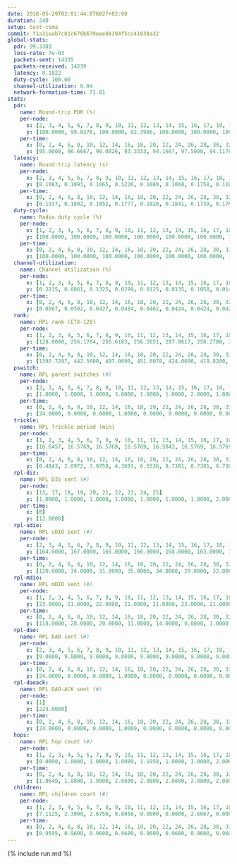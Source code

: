 ```yaml
---
date: 2018-05-29T02:01:44.876027+02:00
duration: 240
setup: test-csma
commit: f1a31eab7c81c676b679eee88194f5cc41838a32
global-stats:
  pdr: 99.3303
  loss-rate: 7e-03
  packets-sent: 14335
  packets-received: 14239
  latency: 0.1822
  duty-cycle: 100.00
  channel-utilization: 0.04
  network-formation-time: 71.01
stats:
  pdr:
    name: Round-trip PDR (%)
    per-node:
      x: [2, 3, 4, 5, 6, 7, 8, 9, 10, 11, 12, 13, 14, 15, 16, 17, 18, 19, 20, 21, 22, 23, 24, 25]
      y: [100.0000, 99.8276, 100.0000, 92.3986, 100.0000, 100.0000, 100.0000, 99.5146, 98.1818, 99.1790, 100.0000, 99.6435, 99.8264, 99.6700, 99.5138, 99.4983, 99.3322, 99.6558, 99.6587, 99.8258, 99.8339, 99.3610, 99.8255, 99.1803]
    per-time:
      x: [0, 2, 4, 6, 8, 10, 12, 14, 16, 18, 20, 22, 24, 26, 28, 30, 32, 34, 36, 38, 40, 42, 44, 46, 48, 50, 52, 54, 56, 58, 60, 62, 64, 66, 68, 70, 72, 74, 76, 78, 80, 82, 84, 86, 88, 90, 92, 94, 96, 98, 100, 102, 104, 106, 108, 110, 112, 114, 116, 118, 120, 122, 124, 126, 128, 130, 132, 134, 136, 138, 140, 142, 144, 146, 148, 150, 152, 154, 156, 158, 160, 162, 164, 166, 168, 170, 172, 174, 176, 178, 180, 182, 184, 186, 188, 190, 192, 194, 196, 198, 200, 202, 204, 206, 208, 210, 212, 214, 216, 218, 220, 222, 224, 226, 228, 230, 232, 234, 236, 238, 240]
      y: [95.0000, 96.6667, 90.0826, 93.3333, 94.1667, 97.5000, 94.1176, 95.8333, 94.1667, 95.8333, 95.8333, 97.5000, 100.0000, 99.1667, 100.0000, 99.1667, 97.5000, 100.0000, 100.0000, 100.0000, 100.0000, 100.0000, 100.0000, 100.0000, 100.0000, 100.0000, 100.0000, 100.0000, 100.0000, 100.0000, 99.1667, 99.1667, 99.1667, 98.3333, 100.0000, 100.0000, 98.3333, 97.5000, 98.3333, 99.1667, 100.0000, 100.0000, 99.1667, 98.3333, 100.0000, 97.5000, 100.0000, 100.0000, 100.0000, 100.0000, 100.0000, 100.0000, 100.0000, 100.0000, 100.0000, 100.0000, 100.0000, 100.0000, 100.0000, 100.0000, 100.0000, 100.0000, 100.0000, 100.0000, 100.0000, 100.0000, 100.0000, 100.0000, 100.0000, 100.0000, 100.0000, 100.0000, 100.0000, 100.0000, 100.0000, 100.0000, 100.0000, 100.0000, 100.0000, 100.0000, 100.0000, 100.0000, 100.0000, 100.0000, 100.0000, 100.0000, 100.0000, 100.0000, 100.0000, 100.0000, 100.0000, 100.0000, 100.0000, 100.0000, 100.0000, 100.0000, 100.0000, 100.0000, 100.0000, 100.0000, 100.0000, 100.0000, 100.0000, 100.0000, 100.0000, 100.0000, 100.0000, 100.0000, 100.0000, 100.0000, 100.0000, 100.0000, 100.0000, 100.0000, 100.0000, 100.0000, 100.0000, 100.0000, 100.0000, 100.0000, null]
  latency:
    name: Round-trip latency (s)
    per-node:
      x: [2, 3, 4, 5, 6, 7, 8, 9, 10, 11, 12, 13, 14, 15, 16, 17, 18, 19, 20, 21, 22, 23, 24, 25]
      y: [0.1083, 0.1093, 0.1065, 0.1226, 0.1080, 0.1068, 0.1758, 0.1168, 0.1606, 0.1819, 0.1745, 0.1733, 0.1806, 0.1854, 0.1752, 0.1742, 0.1984, 0.2440, 0.2467, 0.2403, 0.2442, 0.2768, 0.2813, 0.2869]
    per-time:
      x: [0, 2, 4, 6, 8, 10, 12, 14, 16, 18, 20, 22, 24, 26, 28, 30, 32, 34, 36, 38, 40, 42, 44, 46, 48, 50, 52, 54, 56, 58, 60, 62, 64, 66, 68, 70, 72, 74, 76, 78, 80, 82, 84, 86, 88, 90, 92, 94, 96, 98, 100, 102, 104, 106, 108, 110, 112, 114, 116, 118, 120, 122, 124, 126, 128, 130, 132, 134, 136, 138, 140, 142, 144, 146, 148, 150, 152, 154, 156, 158, 160, 162, 164, 166, 168, 170, 172, 174, 176, 178, 180, 182, 184, 186, 188, 190, 192, 194, 196, 198, 200, 202, 204, 206, 208, 210, 212, 214, 216, 218, 220, 222, 224, 226, 228, 230, 232, 234, 236, 238, 240]
      y: [0.1937, 0.1802, 0.1852, 0.1777, 0.1828, 0.1841, 0.1739, 0.1766, 0.1814, 0.1869, 0.1921, 0.1920, 0.1815, 0.1834, 0.1881, 0.1926, 0.2085, 0.1780, 0.1888, 0.1843, 0.1804, 0.1996, 0.1985, 0.1906, 0.1766, 0.1848, 0.1913, 0.1817, 0.1764, 0.1880, 0.2050, 0.1907, 0.1922, 0.1928, 0.2060, 0.2001, 0.2039, 0.2019, 0.1912, 0.1938, 0.1932, 0.1800, 0.1871, 0.1965, 0.1933, 0.1899, 0.1848, 0.1959, 0.1919, 0.1867, 0.1846, 0.1856, 0.1737, 0.1919, 0.1872, 0.1782, 0.1809, 0.1839, 0.1920, 0.1825, 0.1856, 0.1642, 0.1732, 0.1721, 0.1769, 0.1780, 0.1742, 0.1712, 0.1750, 0.1681, 0.1560, 0.1751, 0.1738, 0.1738, 0.1823, 0.1722, 0.1805, 0.1783, 0.1669, 0.1701, 0.1737, 0.1679, 0.1787, 0.1741, 0.1788, 0.1756, 0.1668, 0.1754, 0.1759, 0.1895, 0.1749, 0.1744, 0.1752, 0.1827, 0.1749, 0.1823, 0.1770, 0.1889, 0.1772, 0.1832, 0.1725, 0.1666, 0.1780, 0.1769, 0.1805, 0.1844, 0.1792, 0.1797, 0.1711, 0.1870, 0.1761, 0.1750, 0.1827, 0.1781, 0.1834, 0.1765, 0.1823, 0.1738, 0.1792, 0.1728, null]
  duty-cycle:
    name: Radio duty cycle (%)
    per-node:
      x: [1, 2, 3, 4, 5, 6, 7, 8, 9, 10, 11, 12, 13, 14, 15, 16, 17, 18, 19, 20, 21, 22, 23, 24, 25]
      y: [100.0000, 100.0000, 100.0000, 100.0000, 100.0000, 100.0000, 100.0000, 100.0000, 100.0000, 100.0000, 100.0000, 100.0000, 100.0000, 100.0000, 100.0000, 100.0000, 100.0000, 100.0000, 100.0000, 100.0000, 100.0000, 100.0000, 100.0000, 100.0000, 100.0000]
    per-time:
      x: [0, 2, 4, 6, 8, 10, 12, 14, 16, 18, 20, 22, 24, 26, 28, 30, 32, 34, 36, 38, 40, 42, 44, 46, 48, 50, 52, 54, 56, 58, 60, 62, 64, 66, 68, 70, 72, 74, 76, 78, 80, 82, 84, 86, 88, 90, 92, 94, 96, 98, 100, 102, 104, 106, 108, 110, 112, 114, 116, 118, 120, 122, 124, 126, 128, 130, 132, 134, 136, 138, 140, 142, 144, 146, 148, 150, 152, 154, 156, 158, 160, 162, 164, 166, 168, 170, 172, 174, 176, 178, 180, 182, 184, 186, 188, 190, 192, 194, 196, 198, 200, 202, 204, 206, 208, 210, 212, 214, 216, 218, 220, 222, 224, 226, 228, 230, 232, 234, 236, 238, 240]
      y: [100.0000, 100.0000, 100.0000, 100.0000, 100.0000, 100.0000, 100.0000, 100.0000, 100.0000, 100.0000, 100.0000, 100.0000, 100.0000, 100.0000, 100.0000, 100.0000, 100.0000, 100.0000, 100.0000, 100.0000, 100.0000, 100.0000, 100.0000, 100.0000, 100.0000, 100.0000, 100.0000, 100.0000, 100.0000, 100.0000, 100.0000, 100.0000, 100.0000, 100.0000, 100.0000, 100.0000, 100.0000, 100.0000, 100.0000, 100.0000, 100.0000, 100.0000, 100.0000, 100.0000, 100.0000, 100.0000, 100.0000, 100.0000, 100.0000, 100.0000, 100.0000, 100.0000, 100.0000, 100.0000, 100.0000, 100.0000, 100.0000, 100.0000, 100.0000, 100.0000, 100.0000, 100.0000, 100.0000, 100.0000, 100.0000, 100.0000, 100.0000, 100.0000, 100.0000, 100.0000, 100.0000, 100.0000, 100.0000, 100.0000, 100.0000, 100.0000, 100.0000, 100.0000, 100.0000, 100.0000, 100.0000, 100.0000, 100.0000, 100.0000, 100.0000, 100.0000, 100.0000, 100.0000, 100.0000, 100.0000, 100.0000, 100.0000, 100.0000, 100.0000, 100.0000, 100.0000, 100.0000, 100.0000, 100.0000, 100.0000, 100.0000, 100.0000, 100.0000, 100.0000, 100.0000, 100.0000, 100.0000, 100.0000, 100.0000, 100.0000, 100.0000, 100.0000, 100.0000, 100.0000, 100.0000, 100.0000, 100.0000, 100.0000, 100.0000, 100.0000, null]
  channel-utilization:
    name: Channel utilization (%)
    per-node:
      x: [1, 2, 3, 4, 5, 6, 7, 8, 9, 10, 11, 12, 13, 14, 15, 16, 17, 18, 19, 20, 21, 22, 23, 24, 25]
      y: [0.2215, 0.0861, 0.1325, 0.0299, 0.0125, 0.0135, 0.1058, 0.0149, 0.0262, 0.0203, 0.0151, 0.0406, 0.0549, 0.0140, 0.0151, 0.0634, 0.0184, 0.0665, 0.0135, 0.0206, 0.0133, 0.0209, 0.0141, 0.0135, 0.0142]
    per-time:
      x: [0, 2, 4, 6, 8, 10, 12, 14, 16, 18, 20, 22, 24, 26, 28, 30, 32, 34, 36, 38, 40, 42, 44, 46, 48, 50, 52, 54, 56, 58, 60, 62, 64, 66, 68, 70, 72, 74, 76, 78, 80, 82, 84, 86, 88, 90, 92, 94, 96, 98, 100, 102, 104, 106, 108, 110, 112, 114, 116, 118, 120, 122, 124, 126, 128, 130, 132, 134, 136, 138, 140, 142, 144, 146, 148, 150, 152, 154, 156, 158, 160, 162, 164, 166, 168, 170, 172, 174, 176, 178, 180, 182, 184, 186, 188, 190, 192, 194, 196, 198, 200, 202, 204, 206, 208, 210, 212, 214, 216, 218, 220, 222, 224, 226, 228, 230, 232, 234, 236, 238, 240]
      y: [0.0567, 0.0502, 0.0427, 0.0484, 0.0462, 0.0424, 0.0424, 0.0429, 0.0485, 0.0408, 0.0489, 0.0450, 0.0480, 0.0432, 0.0490, 0.0477, 0.0470, 0.0473, 0.0447, 0.0403, 0.0427, 0.0437, 0.0495, 0.0446, 0.0387, 0.0422, 0.0452, 0.0441, 0.0425, 0.0452, 0.0439, 0.0519, 0.0449, 0.0441, 0.0475, 0.0464, 0.0475, 0.0474, 0.0503, 0.0449, 0.0453, 0.0449, 0.0433, 0.0462, 0.0438, 0.0457, 0.0421, 0.0435, 0.0422, 0.0468, 0.0431, 0.0438, 0.0387, 0.0430, 0.0445, 0.0404, 0.0398, 0.0440, 0.0389, 0.0421, 0.0441, 0.0391, 0.0393, 0.0385, 0.0408, 0.0396, 0.0413, 0.0402, 0.0395, 0.0410, 0.0374, 0.0379, 0.0423, 0.0375, 0.0421, 0.0424, 0.0391, 0.0405, 0.0406, 0.0384, 0.0390, 0.0413, 0.0365, 0.0453, 0.0371, 0.0422, 0.0417, 0.0397, 0.0403, 0.0392, 0.0408, 0.0388, 0.0376, 0.0388, 0.0404, 0.0394, 0.0417, 0.0399, 0.0408, 0.0396, 0.0438, 0.0370, 0.0389, 0.0377, 0.0410, 0.0379, 0.0404, 0.0400, 0.0387, 0.0397, 0.0428, 0.0397, 0.0421, 0.0378, 0.0426, 0.0422, 0.0391, 0.0417, 0.0381, 0.0381, null]
  rank:
    name: RPL rank (ETX-128)
    per-node:
      x: [1, 2, 3, 4, 5, 6, 7, 8, 9, 10, 11, 12, 13, 14, 15, 16, 17, 18, 19, 20, 21, 22, 23, 24, 25]
      y: [128.0000, 256.1784, 256.6183, 256.3651, 297.0617, 258.2780, 257.8506, 389.9091, 279.4066, 362.0082, 394.8889, 384.0579, 385.5685, 391.9177, 413.2231, 389.2716, 392.0165, 445.5083, 784.8838, 527.3621, 518.8174, 519.1079, 587.0041, 587.7078, 600.6286]
    per-time:
      x: [0, 2, 4, 6, 8, 10, 12, 14, 16, 18, 20, 22, 24, 26, 28, 30, 32, 34, 36, 38, 40, 42, 44, 46, 48, 50, 52, 54, 56, 58, 60, 62, 64, 66, 68, 70, 72, 74, 76, 78, 80, 82, 84, 86, 88, 90, 92, 94, 96, 98, 100, 102, 104, 106, 108, 110, 112, 114, 116, 118, 120, 122, 124, 126, 128, 130, 132, 134, 136, 138, 140, 142, 144, 146, 148, 150, 152, 154, 156, 158, 160, 162, 164, 166, 168, 170, 172, 174, 176, 178, 180, 182, 184, 186, 188, 190, 192, 194, 196, 198, 200, 202, 204, 206, 208, 210, 212, 214, 216, 218, 220, 222, 224, 226, 228, 230, 232, 234, 236, 238, 240]
      y: [1392.7297, 442.5600, 407.0600, 451.6078, 424.0600, 419.8200, 419.9200, 423.9400, 422.6200, 424.8400, 423.8200, 422.3000, 429.2321, 428.6667, 423.1176, 416.9412, 407.4600, 404.4902, 400.4200, 399.2600, 397.3000, 398.0800, 399.5800, 398.5000, 398.2800, 396.9400, 396.3600, 396.2800, 400.8824, 397.5600, 398.4800, 401.3400, 403.4400, 402.8039, 404.3600, 406.5962, 408.0784, 402.4000, 407.3846, 411.6400, 407.9600, 401.0200, 400.4000, 398.6400, 397.3922, 399.0784, 395.1000, 393.7600, 393.3800, 392.0000, 391.7800, 390.7800, 391.0600, 390.4200, 392.9434, 377.9800, 377.9000, 378.8400, 377.9800, 377.3600, 378.5400, 378.4800, 378.7600, 378.7800, 377.8600, 377.0588, 376.7400, 377.6600, 378.3800, 378.3200, 378.1400, 378.9400, 379.4000, 379.6800, 379.5200, 378.6800, 379.0800, 378.9600, 378.8600, 378.6200, 379.1400, 378.4800, 378.1600, 377.8800, 376.5600, 376.4600, 376.9000, 377.0000, 377.0800, 376.8000, 377.7200, 377.5800, 376.6000, 375.8800, 376.0800, 375.3400, 375.7600, 375.7800, 375.7400, 376.5400, 376.5600, 375.9800, 376.2400, 375.1400, 375.5600, 376.2400, 376.5400, 376.6400, 376.3800, 377.8627, 375.2800, 375.2000, 374.9200, 375.8000, 376.2200, 375.8800, 374.9400, 375.5000, 374.3000, 374.2600, null]
  pswitch:
    name: RPL parent switches (#)
    per-node:
      x: [2, 3, 4, 5, 6, 7, 8, 9, 10, 11, 12, 13, 14, 15, 16, 17, 18, 19, 20, 21, 22, 23, 24, 25]
      y: [1.0000, 1.0000, 1.0000, 3.0000, 1.0000, 1.0000, 2.0000, 1.0000, 3.0000, 3.0000, 2.0000, 1.0000, 3.0000, 2.0000, 3.0000, 2.0000, 2.0000, 1.0000, 3.0000, 1.0000, 1.0000, 3.0000, 3.0000, 5.0000]
    per-time:
      x: [0, 2, 4, 6, 8, 10, 12, 14, 16, 18, 20, 22, 24, 26, 28, 30, 32, 34, 36, 38, 40, 42, 44, 46, 48, 50, 52, 54, 56, 58, 60, 62, 64, 66, 68, 70, 72, 74, 76, 78, 80, 82, 84, 86, 88, 90, 92, 94, 96, 98, 100, 102, 104, 106, 108, 110, 112, 114, 116, 118, 120, 122, 124, 126, 128, 130, 132, 134, 136, 138, 140, 142, 144, 146, 148, 150, 152, 154, 156, 158, 160, 162, 164, 166, 168, 170, 172, 174, 176, 178, 180, 182, 184, 186, 188, 190, 192, 194, 196, 198, 200, 202, 204, 206, 208, 210, 212, 214, 216, 218]
      y: [24.0000, 0.0000, 0.0000, 1.0000, 0.0000, 0.0000, 0.0000, 0.0000, 0.0000, 0.0000, 0.0000, 0.0000, 6.0000, 1.0000, 1.0000, 1.0000, 0.0000, 1.0000, 0.0000, 0.0000, 0.0000, 0.0000, 0.0000, 0.0000, 0.0000, 0.0000, 0.0000, 0.0000, 1.0000, 0.0000, 0.0000, 0.0000, 0.0000, 1.0000, 0.0000, 2.0000, 1.0000, 0.0000, 2.0000, 0.0000, 0.0000, 0.0000, 0.0000, 0.0000, 1.0000, 1.0000, 0.0000, 0.0000, 0.0000, 0.0000, 0.0000, 0.0000, 0.0000, 0.0000, 3.0000, 0.0000, 0.0000, 0.0000, 0.0000, 0.0000, 0.0000, 0.0000, 0.0000, 0.0000, 0.0000, 1.0000, 0.0000, 0.0000, 0.0000, 0.0000, 0.0000, 0.0000, 0.0000, 0.0000, 0.0000, 0.0000, 0.0000, 0.0000, 0.0000, 0.0000, 0.0000, 0.0000, 0.0000, 0.0000, 0.0000, 0.0000, 0.0000, 0.0000, 0.0000, 0.0000, 0.0000, 0.0000, 0.0000, 0.0000, 0.0000, 0.0000, 0.0000, 0.0000, 0.0000, 0.0000, 0.0000, 0.0000, 0.0000, 0.0000, 0.0000, 0.0000, 0.0000, 0.0000, 0.0000, 1.0000]
  trickle:
    name: RPL Trickle period (min)
    per-node:
      x: [1, 2, 3, 4, 5, 6, 7, 8, 9, 10, 11, 12, 13, 14, 15, 16, 17, 18, 19, 20, 21, 22, 23, 24, 25]
      y: [16.6457, 16.5769, 16.5769, 16.5769, 16.5843, 16.5769, 16.5769, 16.5806, 16.5769, 16.5843, 16.5832, 16.5265, 16.5304, 16.5472, 16.5434, 16.5472, 16.5434, 16.5338, 16.5228, 16.5377, 16.5299, 16.5299, 16.5332, 16.5306, 16.5384]
    per-time:
      x: [0, 2, 4, 6, 8, 10, 12, 14, 16, 18, 20, 22, 24, 26, 28, 30, 32, 34, 36, 38, 40, 42, 44, 46, 48, 50, 52, 54, 56, 58, 60, 62, 64, 66, 68, 70, 72, 74, 76, 78, 80, 82, 84, 86, 88, 90, 92, 94, 96, 98, 100, 102, 104, 106, 108, 110, 112, 114, 116, 118, 120, 122, 124, 126, 128, 130, 132, 134, 136, 138, 140, 142, 144, 146, 148, 150, 152, 154, 156, 158, 160, 162, 164, 166, 168, 170, 172, 174, 176, 178, 180, 182, 184, 186, 188, 190, 192, 194, 196, 198, 200, 202, 204, 206, 208, 210, 212, 214, 216, 218, 220, 222, 224, 226, 228, 230, 232, 234, 236, 238, 240]
      y: [0.4843, 2.0972, 3.9759, 4.3691, 6.5536, 8.7381, 8.7381, 8.7381, 10.8353, 17.4763, 17.4763, 17.4763, 17.4763, 17.4763, 17.4763, 17.4763, 17.4763, 17.4763, 17.4763, 17.4763, 17.4763, 17.4763, 17.4763, 17.4763, 17.4763, 17.4763, 17.4763, 17.4763, 17.4763, 17.4763, 17.4763, 17.4763, 17.4763, 17.4763, 17.4763, 17.4763, 17.4763, 17.4763, 17.4763, 17.4763, 17.4763, 17.4763, 17.4763, 17.4763, 17.4763, 17.4763, 17.4763, 17.4763, 17.4763, 17.4763, 17.4763, 17.4763, 17.4763, 17.4763, 17.4763, 17.4763, 17.4763, 17.4763, 17.4763, 17.4763, 17.4763, 17.4763, 17.4763, 17.4763, 17.4763, 17.4763, 17.4763, 17.4763, 17.4763, 17.4763, 17.4763, 17.4763, 17.4763, 17.4763, 17.4763, 17.4763, 17.4763, 17.4763, 17.4763, 17.4763, 17.4763, 17.4763, 17.4763, 17.4763, 17.4763, 17.4763, 17.4763, 17.4763, 17.4763, 17.4763, 17.4763, 17.4763, 17.4763, 17.4763, 17.4763, 17.4763, 17.4763, 17.4763, 17.4763, 17.4763, 17.4763, 17.4763, 17.4763, 17.4763, 17.4763, 17.4763, 17.4763, 17.4763, 17.4763, 17.4763, 17.4763, 17.4763, 17.4763, 17.4763, 17.4763, 17.4763, 17.4763, 17.4763, 17.4763, 17.4763, null]
  rpl-dis:
    name: RPL DIS sent (#)
    per-node:
      x: [13, 17, 18, 19, 20, 21, 22, 23, 24, 25]
      y: [1.0000, 1.0000, 1.0000, 1.0000, 1.0000, 1.0000, 1.0000, 2.0000, 1.0000, 2.0000]
    per-time:
      x: [0]
      y: [12.0000]
  rpl-udio:
    name: RPL uDIO sent (#)
    per-node:
      x: [2, 3, 4, 5, 6, 7, 8, 9, 10, 11, 12, 13, 14, 15, 16, 17, 18, 19, 20, 21, 22, 23, 24, 25]
      y: [164.0000, 167.0000, 166.0000, 166.0000, 168.0000, 163.0000, 165.0000, 161.0000, 175.0000, 168.0000, 167.0000, 170.0000, 172.0000, 164.0000, 164.0000, 166.0000, 170.0000, 171.0000, 171.0000, 162.0000, 171.0000, 164.0000, 160.0000, 167.0000]
    per-time:
      x: [0, 2, 4, 6, 8, 10, 12, 14, 16, 18, 20, 22, 24, 26, 28, 30, 32, 34, 36, 38, 40, 42, 44, 46, 48, 50, 52, 54, 56, 58, 60, 62, 64, 66, 68, 70, 72, 74, 76, 78, 80, 82, 84, 86, 88, 90, 92, 94, 96, 98, 100, 102, 104, 106, 108, 110, 112, 114, 116, 118, 120, 122, 124, 126, 128, 130, 132, 134, 136, 138, 140, 142, 144, 146, 148, 150, 152, 154, 156, 158, 160, 162, 164, 166, 168, 170, 172, 174, 176, 178, 180, 182, 184, 186, 188, 190, 192, 194, 196, 198, 200, 202, 204, 206, 208, 210, 212, 214, 216, 218, 220, 222, 224, 226, 228, 230, 232, 234, 236, 238, 240]
      y: [120.0000, 34.0000, 31.0000, 35.0000, 34.0000, 29.0000, 32.0000, 39.0000, 34.0000, 29.0000, 35.0000, 34.0000, 29.0000, 35.0000, 34.0000, 32.0000, 26.0000, 36.0000, 36.0000, 32.0000, 34.0000, 29.0000, 33.0000, 37.0000, 34.0000, 29.0000, 35.0000, 32.0000, 32.0000, 29.0000, 30.0000, 40.0000, 31.0000, 33.0000, 30.0000, 31.0000, 33.0000, 29.0000, 42.0000, 39.0000, 31.0000, 30.0000, 34.0000, 32.0000, 25.0000, 36.0000, 31.0000, 32.0000, 35.0000, 32.0000, 27.0000, 35.0000, 34.0000, 33.0000, 33.0000, 30.0000, 31.0000, 29.0000, 34.0000, 33.0000, 33.0000, 28.0000, 35.0000, 33.0000, 33.0000, 30.0000, 34.0000, 33.0000, 32.0000, 33.0000, 33.0000, 35.0000, 35.0000, 30.0000, 32.0000, 33.0000, 33.0000, 32.0000, 34.0000, 32.0000, 34.0000, 35.0000, 31.0000, 36.0000, 28.0000, 34.0000, 32.0000, 35.0000, 31.0000, 32.0000, 31.0000, 36.0000, 32.0000, 34.0000, 32.0000, 30.0000, 31.0000, 29.0000, 29.0000, 32.0000, 31.0000, 32.0000, 36.0000, 27.0000, 32.0000, 35.0000, 28.0000, 33.0000, 34.0000, 35.0000, 34.0000, 33.0000, 33.0000, 37.0000, 33.0000, 37.0000, 31.0000, 32.0000, 31.0000, 33.0000, 3.0000]
  rpl-mdio:
    name: RPL mDIO sent (#)
    per-node:
      x: [1, 2, 3, 4, 5, 6, 7, 8, 9, 10, 11, 12, 13, 14, 15, 16, 17, 18, 19, 20, 21, 22, 23, 24, 25]
      y: [23.0000, 21.0000, 22.0000, 21.0000, 21.0000, 23.0000, 21.0000, 20.0000, 21.0000, 22.0000, 21.0000, 23.0000, 20.0000, 22.0000, 21.0000, 22.0000, 22.0000, 22.0000, 21.0000, 21.0000, 20.0000, 20.0000, 20.0000, 21.0000, 21.0000]
    per-time:
      x: [0, 2, 4, 6, 8, 10, 12, 14, 16, 18, 20, 22, 24, 26, 28, 30, 32, 34, 36, 38, 40, 42, 44, 46, 48, 50, 52, 54, 56, 58, 60, 62, 64, 66, 68, 70, 72, 74, 76, 78, 80, 82, 84, 86, 88, 90, 92, 94, 96, 98, 100, 102, 104, 106, 108, 110, 112, 114, 116, 118, 120, 122, 124, 126, 128, 130, 132, 134, 136, 138, 140, 142, 144, 146, 148, 150, 152, 154, 156, 158, 160, 162, 164, 166, 168, 170, 172, 174, 176, 178, 180, 182, 184, 186, 188, 190, 192, 194, 196, 198, 200, 202, 204, 206, 208, 210, 212, 214, 216, 218, 220, 222, 224, 226, 228, 230, 232, 234, 236, 238, 240]
      y: [118.0000, 28.0000, 20.0000, 11.0000, 14.0000, 0.0000, 1.0000, 10.0000, 11.0000, 3.0000, 0.0000, 0.0000, 0.0000, 4.0000, 5.0000, 4.0000, 9.0000, 3.0000, 0.0000, 0.0000, 0.0000, 0.0000, 5.0000, 10.0000, 3.0000, 4.0000, 3.0000, 0.0000, 0.0000, 0.0000, 1.0000, 7.0000, 6.0000, 7.0000, 4.0000, 0.0000, 0.0000, 0.0000, 0.0000, 4.0000, 4.0000, 8.0000, 1.0000, 8.0000, 0.0000, 0.0000, 0.0000, 0.0000, 6.0000, 9.0000, 3.0000, 5.0000, 2.0000, 0.0000, 0.0000, 0.0000, 0.0000, 2.0000, 5.0000, 8.0000, 8.0000, 2.0000, 0.0000, 0.0000, 0.0000, 1.0000, 6.0000, 6.0000, 5.0000, 7.0000, 0.0000, 0.0000, 0.0000, 0.0000, 0.0000, 9.0000, 6.0000, 5.0000, 5.0000, 0.0000, 0.0000, 0.0000, 0.0000, 5.0000, 7.0000, 7.0000, 4.0000, 2.0000, 0.0000, 0.0000, 0.0000, 1.0000, 6.0000, 7.0000, 7.0000, 2.0000, 2.0000, 0.0000, 0.0000, 0.0000, 1.0000, 6.0000, 8.0000, 5.0000, 4.0000, 1.0000, 0.0000, 0.0000, 0.0000, 5.0000, 7.0000, 4.0000, 7.0000, 2.0000, 0.0000, 0.0000, 0.0000, 0.0000, 9.0000, 6.0000, 1.0000]
  rpl-dao:
    name: RPL DAO sent (#)
    per-node:
      x: [2, 3, 4, 5, 6, 7, 8, 9, 10, 11, 12, 13, 14, 15, 16, 17, 18, 19, 20, 21, 22, 23, 24, 25]
      y: [9.0000, 9.0000, 9.0000, 9.0000, 9.0000, 9.0000, 9.0000, 9.0000, 10.0000, 10.0000, 10.0000, 9.0000, 9.0000, 10.0000, 10.0000, 9.0000, 10.0000, 9.0000, 9.0000, 9.0000, 9.0000, 10.0000, 10.0000, 10.0000]
    per-time:
      x: [0, 2, 4, 6, 8, 10, 12, 14, 16, 18, 20, 22, 24, 26, 28, 30, 32, 34, 36, 38, 40, 42, 44, 46, 48, 50, 52, 54, 56, 58, 60, 62, 64, 66, 68, 70, 72, 74, 76, 78, 80, 82, 84, 86, 88, 90, 92, 94, 96, 98, 100, 102, 104, 106, 108, 110, 112, 114, 116, 118, 120, 122, 124, 126, 128, 130, 132, 134, 136, 138, 140, 142, 144, 146, 148, 150, 152, 154, 156, 158, 160, 162, 164, 166, 168, 170, 172, 174, 176, 178, 180, 182, 184, 186, 188, 190, 192, 194, 196, 198, 200, 202, 204, 206, 208, 210, 212, 214, 216, 218, 220, 222, 224, 226, 228, 230, 232, 234]
      y: [24.0000, 0.0000, 0.0000, 1.0000, 0.0000, 0.0000, 0.0000, 0.0000, 0.0000, 0.0000, 0.0000, 0.0000, 6.0000, 1.0000, 17.0000, 1.0000, 0.0000, 2.0000, 0.0000, 0.0000, 0.0000, 0.0000, 0.0000, 0.0000, 0.0000, 0.0000, 5.0000, 1.0000, 10.0000, 6.0000, 0.0000, 2.0000, 0.0000, 1.0000, 0.0000, 2.0000, 1.0000, 0.0000, 2.0000, 0.0000, 1.0000, 3.0000, 4.0000, 9.0000, 1.0000, 2.0000, 1.0000, 0.0000, 0.0000, 1.0000, 2.0000, 0.0000, 2.0000, 0.0000, 3.0000, 2.0000, 2.0000, 10.0000, 1.0000, 1.0000, 2.0000, 0.0000, 0.0000, 0.0000, 1.0000, 1.0000, 0.0000, 2.0000, 1.0000, 4.0000, 1.0000, 5.0000, 6.0000, 0.0000, 3.0000, 0.0000, 0.0000, 0.0000, 1.0000, 1.0000, 0.0000, 2.0000, 0.0000, 4.0000, 1.0000, 2.0000, 10.0000, 0.0000, 3.0000, 0.0000, 0.0000, 0.0000, 0.0000, 2.0000, 0.0000, 2.0000, 0.0000, 4.0000, 1.0000, 1.0000, 9.0000, 2.0000, 1.0000, 2.0000, 0.0000, 0.0000, 0.0000, 1.0000, 1.0000, 1.0000, 2.0000, 2.0000, 3.0000, 0.0000, 8.0000, 3.0000, 0.0000, 3.0000]
  rpl-daoack:
    name: RPL DAO-ACK sent (#)
    per-node:
      x: [1]
      y: [224.0000]
    per-time:
      x: [0, 2, 4, 6, 8, 10, 12, 14, 16, 18, 20, 22, 24, 26, 28, 30, 32, 34, 36, 38, 40, 42, 44, 46, 48, 50, 52, 54, 56, 58, 60, 62, 64, 66, 68, 70, 72, 74, 76, 78, 80, 82, 84, 86, 88, 90, 92, 94, 96, 98, 100, 102, 104, 106, 108, 110, 112, 114, 116, 118, 120, 122, 124, 126, 128, 130, 132, 134, 136, 138, 140, 142, 144, 146, 148, 150, 152, 154, 156, 158, 160, 162, 164, 166, 168, 170, 172, 174, 176, 178, 180, 182, 184, 186, 188, 190, 192, 194, 196, 198, 200, 202, 204, 206, 208, 210, 212, 214, 216, 218, 220, 222, 224, 226, 228, 230, 232, 234]
      y: [24.0000, 0.0000, 0.0000, 1.0000, 0.0000, 0.0000, 0.0000, 0.0000, 0.0000, 0.0000, 0.0000, 0.0000, 5.0000, 1.0000, 17.0000, 1.0000, 0.0000, 2.0000, 0.0000, 0.0000, 0.0000, 0.0000, 0.0000, 0.0000, 0.0000, 0.0000, 5.0000, 1.0000, 11.0000, 5.0000, 0.0000, 2.0000, 0.0000, 1.0000, 0.0000, 2.0000, 1.0000, 0.0000, 2.0000, 0.0000, 1.0000, 3.0000, 4.0000, 9.0000, 1.0000, 2.0000, 1.0000, 0.0000, 0.0000, 1.0000, 2.0000, 0.0000, 2.0000, 0.0000, 3.0000, 2.0000, 2.0000, 10.0000, 1.0000, 1.0000, 2.0000, 0.0000, 0.0000, 0.0000, 1.0000, 1.0000, 0.0000, 2.0000, 1.0000, 4.0000, 1.0000, 5.0000, 6.0000, 0.0000, 3.0000, 0.0000, 0.0000, 0.0000, 1.0000, 1.0000, 0.0000, 2.0000, 0.0000, 4.0000, 2.0000, 1.0000, 10.0000, 0.0000, 3.0000, 0.0000, 0.0000, 0.0000, 0.0000, 2.0000, 0.0000, 2.0000, 0.0000, 4.0000, 1.0000, 1.0000, 9.0000, 2.0000, 1.0000, 2.0000, 0.0000, 0.0000, 0.0000, 1.0000, 1.0000, 1.0000, 2.0000, 2.0000, 3.0000, 0.0000, 8.0000, 3.0000, 1.0000, 2.0000]
  hops:
    name: RPL hop count (#)
    per-node:
      x: [1, 2, 3, 4, 5, 6, 7, 8, 9, 10, 11, 12, 13, 14, 15, 16, 17, 18, 19, 20, 21, 22, 23, 24, 25]
      y: [0.0000, 1.0000, 1.0000, 1.0000, 1.1958, 1.0000, 1.0000, 2.0000, 1.0000, 1.7167, 2.0000, 1.9750, 2.0000, 2.0000, 2.1167, 2.0000, 2.0000, 2.3542, 3.0000, 3.0000, 3.0000, 3.0000, 3.4292, 3.4292, 3.4667]
    per-time:
      x: [0, 2, 4, 6, 8, 10, 12, 14, 16, 18, 20, 22, 24, 26, 28, 30, 32, 34, 36, 38, 40, 42, 44, 46, 48, 50, 52, 54, 56, 58, 60, 62, 64, 66, 68, 70, 72, 74, 76, 78, 80, 82, 84, 86, 88, 90, 92, 94, 96, 98, 100, 102, 104, 106, 108, 110, 112, 114, 116, 118, 120, 122, 124, 126, 128, 130, 132, 134, 136, 138, 140, 142, 144, 146, 148, 150, 152, 154, 156, 158, 160, 162, 164, 166, 168, 170, 172, 174, 176, 178, 180, 182, 184, 186, 188, 190, 192, 194, 196, 198, 200, 202, 204, 206, 208, 210, 212, 214, 216, 218, 220, 222, 224, 226, 228, 230, 232, 234, 236, 238]
      y: [1.8649, 1.8800, 1.9800, 2.0800, 2.0800, 2.0800, 2.0800, 2.0800, 2.0800, 2.0800, 2.0800, 2.1000, 2.1200, 2.1400, 2.1600, 2.1200, 2.1000, 2.0800, 2.0800, 2.0800, 2.0800, 2.0800, 2.0800, 2.0800, 2.0800, 2.0800, 2.0800, 2.0800, 2.0800, 2.0800, 2.0800, 2.0800, 2.0800, 2.1000, 2.1200, 2.0800, 2.0800, 2.0800, 2.0800, 2.0800, 2.0800, 2.0800, 2.0800, 2.0800, 2.0800, 2.0600, 2.0400, 2.0400, 2.0400, 2.0400, 2.0400, 2.0400, 2.0400, 2.0400, 1.9800, 1.9200, 1.9200, 1.9200, 1.9200, 1.9200, 1.9200, 1.9200, 1.9200, 1.9200, 1.9200, 1.9200, 1.9200, 1.9200, 1.9200, 1.9200, 1.9200, 1.9200, 1.9200, 1.9200, 1.9200, 1.9200, 1.9200, 1.9200, 1.9200, 1.9200, 1.9200, 1.9200, 1.9200, 1.9200, 1.9200, 1.9200, 1.9200, 1.9200, 1.9200, 1.9200, 1.9200, 1.9200, 1.9200, 1.9200, 1.9200, 1.9200, 1.9200, 1.9200, 1.9200, 1.9200, 1.9200, 1.9200, 1.9200, 1.9200, 1.9200, 1.9200, 1.9200, 1.9200, 1.9200, 1.9200, 1.9200, 1.9200, 1.9200, 1.9200, 1.9200, 1.9200, 1.9200, 1.9200, 1.9200, 1.9200]
  children:
    name: RPL children count (#)
    per-node:
      x: [1, 2, 3, 4, 5, 6, 7, 8, 9, 10, 11, 12, 13, 14, 15, 16, 17, 18, 19, 20, 21, 22, 23, 24, 25]
      y: [7.1125, 2.3000, 2.6750, 0.8958, 0.0000, 0.0000, 2.6667, 0.0000, 0.5167, 0.3125, 0.0000, 0.5208, 1.7917, 0.0000, 0.0000, 2.0917, 0.1125, 2.3333, 0.0000, 0.3375, 0.0000, 0.3167, 0.0000, 0.0125, 0.0000]
    per-time:
      x: [0, 2, 4, 6, 8, 10, 12, 14, 16, 18, 20, 22, 24, 26, 28, 30, 32, 34, 36, 38, 40, 42, 44, 46, 48, 50, 52, 54, 56, 58, 60, 62, 64, 66, 68, 70, 72, 74, 76, 78, 80, 82, 84, 86, 88, 90, 92, 94, 96, 98, 100, 102, 104, 106, 108, 110, 112, 114, 116, 118, 120, 122, 124, 126, 128, 130, 132, 134, 136, 138, 140, 142, 144, 146, 148, 150, 152, 154, 156, 158, 160, 162, 164, 166, 168, 170, 172, 174, 176, 178, 180, 182, 184, 186, 188, 190, 192, 194, 196, 198, 200, 202, 204, 206, 208, 210, 212, 214, 216, 218, 220, 222, 224, 226, 228, 230, 232, 234, 236, 238]
      y: [0.9595, 0.9600, 0.9600, 0.9600, 0.9600, 0.9600, 0.9600, 0.9600, 0.9600, 0.9600, 0.9600, 0.9600, 0.9600, 0.9600, 0.9600, 0.9600, 0.9600, 0.9600, 0.9600, 0.9600, 0.9600, 0.9600, 0.9600, 0.9600, 0.9600, 0.9600, 0.9600, 0.9600, 0.9600, 0.9600, 0.9600, 0.9600, 0.9600, 0.9600, 0.9600, 0.9600, 0.9600, 0.9600, 0.9600, 0.9600, 0.9600, 0.9600, 0.9600, 0.9600, 0.9600, 0.9600, 0.9600, 0.9600, 0.9600, 0.9600, 0.9600, 0.9600, 0.9600, 0.9600, 0.9600, 0.9600, 0.9600, 0.9600, 0.9600, 0.9600, 0.9600, 0.9600, 0.9600, 0.9600, 0.9600, 0.9600, 0.9600, 0.9600, 0.9600, 0.9600, 0.9600, 0.9600, 0.9600, 0.9600, 0.9600, 0.9600, 0.9600, 0.9600, 0.9600, 0.9600, 0.9600, 0.9600, 0.9600, 0.9600, 0.9600, 0.9600, 0.9600, 0.9600, 0.9600, 0.9600, 0.9600, 0.9600, 0.9600, 0.9600, 0.9600, 0.9600, 0.9600, 0.9600, 0.9600, 0.9600, 0.9600, 0.9600, 0.9600, 0.9600, 0.9600, 0.9600, 0.9600, 0.9600, 0.9600, 0.9600, 0.9600, 0.9600, 0.9600, 0.9600, 0.9600, 0.9600, 0.9600, 0.9600, 0.9600, 0.9600]
---
```


{% include run.md %}
